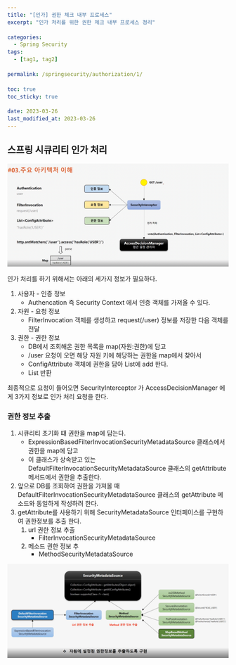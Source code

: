 ```yaml
---
title: "[인가] 권한 체크 내부 프로세스"
excerpt: "인가 처리를 위한 권한 체크 내부 프로세스 정리"

categories:
  - Spring Security
tags:
  - [tag1, tag2]

permalink: /springsecurity/authorization/1/

toc: true
toc_sticky: true

date: 2023-03-26
last_modified_at: 2023-03-26
---
```


## 스프링 시큐리티 인가 처리

<img src="/assets/images/posts_img/springsecurity/role_to_map.png">

인가 처리를 하기 위해서는 아래의 세가지 정보가 필요하다.
1. 사용자 - 인증 정보
   + Authencation 즉 Security Context 에서 인증 객체를 가져올 수 있다.
2. 자원 - 요청 정보
   + FilterInvocation 객체를 생성하고 request(/user) 정보를 저장한 다음 객체를 전달
3. 권한 - 권한 정보
   + DB에서 조회해온 권한 목록을 map(자원:권한)에 담고
   + /user 요청이 오면 해당 자원 키에 해당하는 권한을 map에서 찾아서 
   + ConfigAttribute 객체에 권한을 담아 List에 add 한다.
   + List<ConfigAttribute> 반환
   
최종적으로 요청이 들어오면 SecurityInterceptor 가 AccessDecisionManager 에게 3가지 정보로 인가 처리 요청을 한다.

### 권한 정보 추출
1. 시큐리티 초기화 떄 권한을 map에 담는다.
   + ExpressionBasedFilterInvocationSecurityMetadataSource 클래스에서 권한을 map에 담고
   + 이 클래스가 상속받고 있는 DefaultFilterInvocationSecurityMetadataSource 클래스의 getAttribute 메서드에서 권한을 추출한다.
2. 앞으로 DB를 조회하여 권한을 가져올 때 DefaultFilterInvocationSecurityMetadataSource 클래스의 getAttribute 메소드와 동일하게 작성하려 한다.
3. getAttribute를 사용하기 위해 SecurityMetadataSource 인터페이스를 구현하여 권한정보를 추출 한다.
   1. url 권한 정보 추출
      + FilterInvocationSecurityMetadataSource
   2. 메소드 권한 정보 추
      + MethodSecurityMetadataSource

<img src="/assets/images/posts_img/springsecurity/db_role.png">


